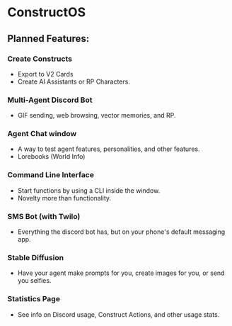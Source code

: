 # ConstructOS
## Planned Features:
### Create Constructs
- Export to V2 Cards
- Create AI Assistants or RP Characters.
### Multi-Agent Discord Bot
- GIF sending, web browsing, vector memories, and RP.
### Agent Chat window
- A way to test agent features, personalities, and other features.
- Lorebooks (World Info)
### Command Line Interface
- Start functions by using a CLI inside the window.
- Novelty more than functionality.
### SMS Bot (with Twilo)
- Everything the discord bot has, but on your phone's default messaging app.
### Stable Diffusion
- Have your agent make prompts for you, create images for you, or send you selfies.
### Statistics Page
- See info on Discord usage, Construct Actions, and other usage stats.

